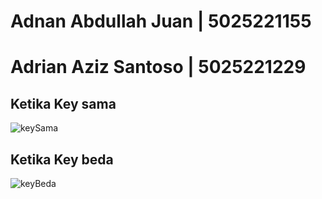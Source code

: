 # Adnan Abdullah Juan | 5025221155

# Adrian Aziz Santoso | 5025221229

## Ketika Key sama
![keySama](https://github.com/user-attachments/assets/dfc9e8bd-ee0d-49b9-84c4-f60d0ca34d6d)

## Ketika Key beda
![keyBeda](https://github.com/user-attachments/assets/e0156344-9e5c-41e6-9b06-405eb199b1ae)
